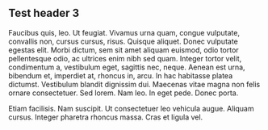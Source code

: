 ## Test header 3

Faucibus quis, leo. Ut feugiat. Vivamus urna quam, congue vulputate, convallis
non, cursus cursus, risus. Quisque aliquet. Donec vulputate egestas elit. Morbi
dictum, sem sit amet aliquam euismod, odio tortor pellentesque odio, ac
ultrices enim nibh sed quam. Integer tortor velit, condimentum a, vestibulum
eget, sagittis nec, neque. Aenean est urna, bibendum et, imperdiet at, rhoncus
in, arcu. In hac habitasse platea dictumst. Vestibulum blandit dignissim dui.
Maecenas vitae magna non felis ornare consectetuer. Sed lorem. Nam leo. In eget
pede. Donec porta.

Etiam facilisis. Nam suscipit. Ut consectetuer leo vehicula augue. Aliquam
cursus. Integer pharetra rhoncus massa. Cras et ligula vel.
